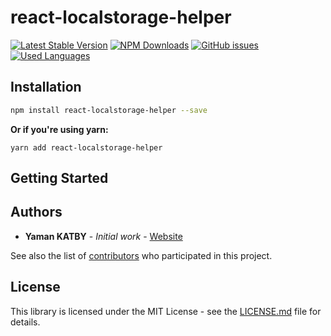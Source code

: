 # react-localstorage-helper

[![Latest Stable Version](https://img.shields.io/npm/v/react-localstorage-helper.svg)](https://www.npmjs.com/package/react-localstorage-helper)
[![NPM Downloads](https://img.shields.io/npm/dm/react-localstorage-helper.svg)](https://www.npmjs.com/package/react-localstorage-helper)
[![GitHub issues](https://img.shields.io/github/issues-raw/yamankatby/react-localstorage-helper.svg)](https://github.com/yamankatby/react-localstorage-helper/issues)
[![Used Languages](https://img.shields.io/github/languages/top/yamankatby/react-localstorage-helper.svg)](https://github.com/yamankatby/react-localstorage-helper/issues)

## Installation


```bash
npm install react-localstorage-helper --save
```
**Or if you're using yarn:**

```
yarn add react-localstorage-helper
```

## Getting Started



## Authors

* **Yaman KATBY** - *Initial work* - [Website](https://yaman.idewaxa.com/)

See also the list of [contributors](https://github.com/yamankatby/redux-immutable-helper/contributors) who participated in this project.

## License

This library is licensed under the MIT License - see the [LICENSE.md](LICENSE.md) file for details.
